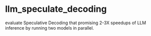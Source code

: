 # llm_speculate_decoding
evaluate Speculative Decoding that promising 2-3X speedups of LLM inference by running two models in parallel.

